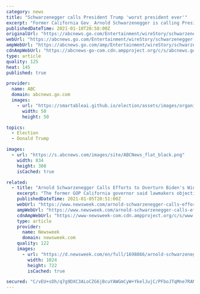 ```yaml
---
category: news
title: "Schwarzenegger calls President Trump 'worst president ever'"
excerpt: "Former California Gov_ Arnold Schwarzenegger is calling President Donald Trump a failed leader who “will go down in history as the worst president ever.”"
publishedDateTime: 2021-01-10T20:58:00Z
originalUrl: "https://abcnews.go.com/Entertainment/wireStory/schwarzenegger-calls-president-trump-worst-president-75165493"
webUrl: "https://abcnews.go.com/Entertainment/wireStory/schwarzenegger-calls-president-trump-worst-president-75165493"
ampWebUrl: "https://abcnews.go.com/amp/Entertainment/wireStory/schwarzenegger-calls-president-trump-worst-president-75165493"
cdnAmpWebUrl: "https://abcnews-go-com.cdn.ampproject.org/c/s/abcnews.go.com/amp/Entertainment/wireStory/schwarzenegger-calls-president-trump-worst-president-75165493"
type: article
quality: 125
heat: 145
published: true

provider:
  name: ABC
  domain: abcnews.go.com
  images:
    - url: "https://smartableai.github.io/election/assets/images/organizations/abcnews.go.com-50x50.jpg"
      width: 50
      height: 50

topics:
  - Election
  - Donald Trump

images:
  - url: "https://s.abcnews.com/images/site/ABCNews_flat_black.png"
    width: 834
    height: 308
    isCached: true

related:
  - title: "Arnold Schwarzenegger Calls Efforts to Overturn Biden's Win 'Crazy and Evil'"
    excerpt: "The former GOP California governor said lawmakers objecting to Biden's win will be remembered as \"villains\" by their grandchildren."
    publishedDateTime: 2021-01-05T20:51:00Z
    webUrl: "https://www.newsweek.com/arnold-schwarzenegger-calls-efforts-overturn-bidens-win-crazy-evil-1559133"
    ampWebUrl: "https://www.newsweek.com/arnold-schwarzenegger-calls-efforts-overturn-bidens-win-crazy-evil-1559133?amp=1"
    cdnAmpWebUrl: "https://www-newsweek-com.cdn.ampproject.org/c/s/www.newsweek.com/arnold-schwarzenegger-calls-efforts-overturn-bidens-win-crazy-evil-1559133?amp=1"
    type: article
    provider:
      name: Newsweek
      domain: newsweek.com
    quality: 122
    images:
      - url: "https://d.newsweek.com/en/full/1698866/arnold-schwarzenegger.jpg"
        width: 1024
        height: 722
        isCached: true

secured: "C/vEU+sDh/q7g9DXC3ALoCZG6jBcuYAWGmCyW+YkelJujC/PFboJTqMne7RANDr5szRfyLO1X3JWQtmK8blIoxGhmBWmfZrDgWCk8/oY2lWFt6uz49x3q/NnhaT/O5ZQBt3fB0fGiOhmK7IBv4aA8fdr2cCUZ4ixz9QArJNrncteQPv/YBAV+acNZZr31BHUexxi5XtH3uHJ61S9BvJjhpRmdZj94gIlZh5CXeyBXbmpPaHqv2U5eJVhmIBYxPvd20sfGQqKNaQN3ECdkZkrpwSqhxejRoijyF4Cz7UmoWyOf7AEPCqitkQ9QOShgT/KgokeSagiOljhYYpdmeIe6n/m0AcWQqIvj7lV6ZyNCnE=;lm4aMBL662W0q8Ex22KPSQ=="
---
```


